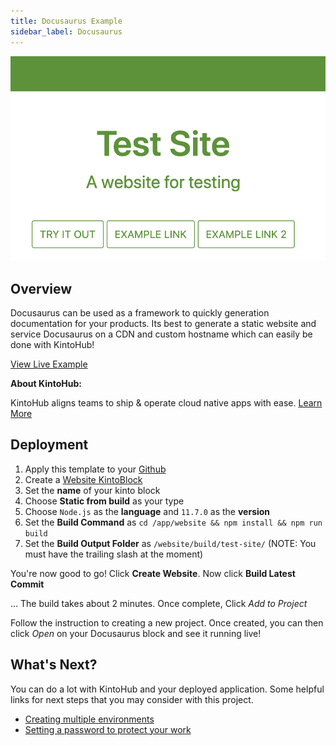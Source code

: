 ```yaml
---
title: Docusaurus Example
sidebar_label: Docusaurus
---
```


![Todo List app with input box](/docs/assets/examples/docusaurus/preview.png)


## Overview
Docusaurus can be used as a framework to quickly generation documentation for your products. Its best to generate a static website and service Docusaurus on a CDN and custom hostname which can easily be done with KintoHub!

[View Live Example](...)

__About KintoHub:__

KintoHub aligns teams to ship & operate cloud native apps with ease. [Learn More](https://www.kintohub.com)

## Deployment
1. Apply this template to your [Github](https://github.com/kintohub/docusaurus-example/generate)
2. Create a [Website KintoBlock](https://beta.kintohub.com/app/dashboard/)
4. Set the **name** of your kinto block
5. Choose **Static from build** as your type
6. Choose `Node.js` as the **language** and `11.7.0` as the **version**
7. Set the **Build Command** as `cd /app/website && npm install && npm run build`
8. Set the **Build Output Folder** as `/website/build/test-site/` (NOTE: You must have the trailing slash at the moment)

You're now good to go! Click **Create Website**. Now click **Build Latest Commit**

... The build takes about 2 minutes. Once complete, Click *Add to Project*

Follow the instruction to creating a new project. Once created, you can then click *Open* on your Docusaurus block and see it running live!


## What's Next?

You can do a lot with KintoHub and your deployed application. Some helpful links for next steps that you may consider with this project.

* [Creating multiple environments](https://docs.kintohub.com/docs/projects/environments)
* [Setting a password to protect your work](https://docs.kintohub.com/docs/kintoblocks/websites#basic-auth-for-websites)
